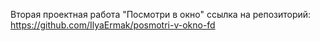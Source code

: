 Вторая проектная работа "Посмотри в окно"
ссылка на репозиторий: https://github.com/IlyaErmak/posmotri-v-okno-fd
